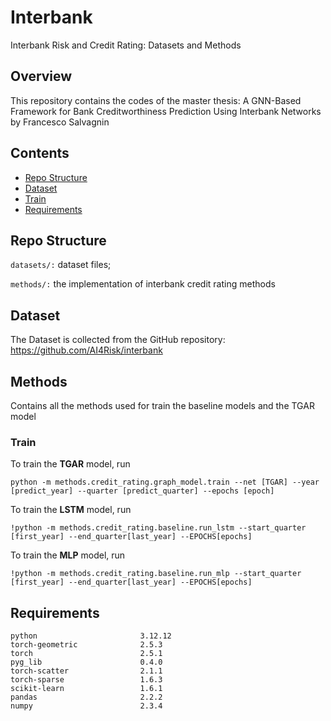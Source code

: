 # Interbank

Interbank Risk and Credit Rating: Datasets and Methods

## Overview

This repository contains the codes of the master thesis: A GNN-Based Framework for Bank Creditworthiness Prediction Using Interbank Networks by Francesco Salvagnin
  
## Contents

- [Repo Structure](#repo-structure)
- [Dataset](#dataset)
- [Train](#Train)
- [Requirements](#Requirements)
  
## Repo Structure

`datasets/:` dataset files;

`methods/:` the implementation of interbank credit rating methods

## Dataset

The Dataset is collected from the GitHub repository: https://github.com/AI4Risk/interbank
## Methods

Contains all the methods used for train the baseline models and the TGAR model

### Train

To train the **TGAR** model, run

```
python -m methods.credit_rating.graph_model.train --net [TGAR] --year [predict_year] --quarter [predict_quarter] --epochs [epoch] 
```

To train the **LSTM** model, run
```
!python -m methods.credit_rating.baseline.run_lstm --start_quarter [first_year] --end_quarter[last_year] --EPOCHS[epochs] 
```

To train the **MLP** model, run
```
!python -m methods.credit_rating.baseline.run_mlp --start_quarter [first_year] --end_quarter[last_year] --EPOCHS[epochs]
```


## Requirements

```
python                       3.12.12
torch-geometric              2.5.3
torch                        2.5.1  
pyg_lib                      0.4.0
torch-scatter                2.1.1
torch-sparse                 1.6.3
scikit-learn                 1.6.1
pandas                       2.2.2
numpy                        2.3.4
```
